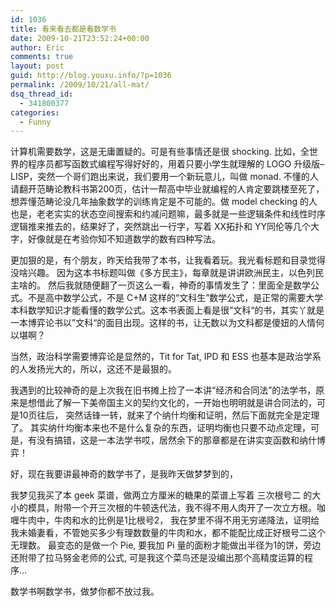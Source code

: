 ```yaml
---
id: 1036
title: 看来看去都是看数学书
date: 2009-10-21T23:52:24+00:00
author: Eric
comments: true
layout: post
guid: http://blog.youxu.info/?p=1036
permalink: /2009/10/21/all-mat/
dsq_thread_id:
  - 341800377
categories:
  - Funny
---
```

计算机需要数学，这是无庸置疑的。可是有些事情还是很 shocking. 比如，全世界的程序员都写函数式编程写得好好的，用着只要小学生就理解的 LOGO 升级版&#8211;LISP，突然一个哥们跑出来说，我们要用一个新玩意儿，叫做 monad. 不懂的人请翻开范畴论教科书第200页，估计一帮高中毕业就编程的人肯定要跳楼至死了，想弄懂范畴论没几年抽象数学的训练肯定是不可能的。做 model checking 的人也是，老老实实的状态空间搜索和约减问题嘛，最多就是一些逻辑条件和线性时序逻辑推来推去的，结果好了，突然跳出一行字，写着 XX拓扑和 YY同伦等几个大字，好像就是在考验你知不知道数学的数有四种写法。

更加狠的是，有个朋友，昨天给我带了本书，让我看着玩。我光看标题和目录觉得没啥兴趣。 因为这本书标题叫做《多方民主》，每章就是讲讲欧洲民主，以色列民主啥的。 然后我就随便翻了一页这么一看，神奇的事情发生了：里面全是数学公式。不是高中数学公式，不是 C+M 这样的“文科生”数学公式，是正常的需要大学本科数学知识才能看懂的数学公式。这本书表面上看是很”文科“的书，其实丫就是一本博弈论书以”文科“的面目出现。这样的书，让无数以为文科都是傻妞的人情何以堪啊？

当然，政治科学需要博弈论是显然的，Tit for Tat, IPD 和 ESS 也基本是政治学系的人发扬光大的，所以，这还不是最狠的。

我遇到的比较神奇的是上次我在旧书摊上捡了一本讲“经济和合同法”的法学书，原来是想借此了解一下美帝国主义的契约文化的，一开始也明明就是讲合同法的，可是10页往后， 突然话锋一转，就来了个纳什均衡和证明，然后下面就完全是定理了。 其实纳什均衡本来也不是什么复杂的东西，证明均衡也只要不动点定理，可是，有没有搞错，这是一本法学书哎，居然余下的那章都是在讲实变函数和纳什博弈！

好，现在我要讲最神奇的数学书了，是我昨天做梦梦到的，

我梦见我买了本 geek 菜谱，做两立方厘米的糖果的菜谱上写着 三次根号二 的大小的模具，附带一个开三次根的牛顿迭代法，我不得不用人肉开了一次立方根。咖喱牛肉中，牛肉和水的比例是1比根号2， 我在梦里不得不用无穷递降法，证明给我未婚妻看，不管她买多少有理数数量的牛肉和水，都不能配比成正好根号二这个无理数。 最变态的是做一个 Pie, 要我加 Pi 量的面粉才能做出半径为1的饼，旁边还附带了拉马努金老师的公式, 可是我这个菜鸟还是没编出那个高精度运算的程序&#8230;

数学书啊数学书，做梦你都不放过我。